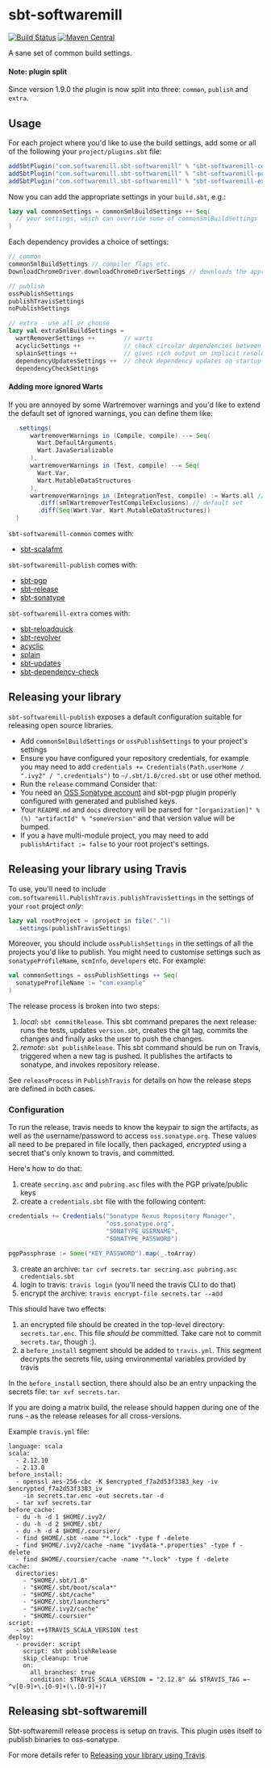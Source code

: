 # sbt-softwaremill
[![Build Status](https://travis-ci.org/softwaremill/sbt-softwaremill.svg?branch=master)](https://travis-ci.org/softwaremill/sbt-softwaremill)
[![Maven Central](https://maven-badges.herokuapp.com/maven-central/com.softwaremill.sbt-softwaremill/sbt-softwaremill-common/badge.svg)](https://maven-badges.herokuapp.com/maven-central/com.softwaremill.sbt-softwaremill/sbt-softwaremill-common)  

A sane set of common build settings.

#### Note: plugin split

Since version 1.9.0 the plugin is now split into three: `common`, `publish` and `extra`.

## Usage

For each project where you'd like to use the build settings, add some or all of the following your `project/plugins.sbt`
file:

````scala
addSbtPlugin("com.softwaremill.sbt-softwaremill" % "sbt-softwaremill-common" % "1.9.12")
addSbtPlugin("com.softwaremill.sbt-softwaremill" % "sbt-softwaremill-publish" % "1.9.12")
addSbtPlugin("com.softwaremill.sbt-softwaremill" % "sbt-softwaremill-extra" % "1.9.12")
````

Now you can add the appropriate settings in your `build.sbt`, e.g.:

````scala
lazy val commonSettings = commonSmlBuildSettings ++ Seq(
  // your settings, which can override some of commonSmlBuildSettings
) 
````

Each dependency provides a choice of settings:

````scala
// common
commonSmlBuildSettings // compiler flags etc.
DownloadChromeDriver.downloadChromeDriverSettings // downloads the appropriate chrome driver for testing scala.js using scalajs-env-selenium

// publish
ossPublishSettings
publishTravisSettings
noPublishSettings

// extra - use all or choose
lazy val extraSmlBuildSettings =
  wartRemoverSettings ++        // warts
  acyclicSettings ++            // check circular dependencies between packages
  splainSettings ++             // gives rich output on implicit resolution errors
  dependencyUpdatesSettings ++  // check dependency updates on startup (max once per 12h)
  dependencyCheckSettings
````

#### Adding more ignored Warts
If you are annoyed by some Wartremover warnings and you'd like to extend the default set of ignored warnings,
you can define them like:

```scala
  .settings(
      wartremoverWarnings in (Compile, compile) --= Seq(
        Wart.DefaultArguments,
        Wart.JavaSerializable
      ),
      wartremoverWarnings in (Test, compile) --= Seq(
        Wart.Var,
        Wart.MutableDataStructures
      ),
      wartremoverWarnings in (IntegrationTest, compile) := Warts.all // custom scope
        .diff(smlWartremoverTestCompileExclusions) // default set
        .diff(Seq(Wart.Var, Wart.MutableDataStructures))
  )
```  

`sbt-softwaremill-common` comes with:
- [sbt-scalafmt](https://scalameta.org/scalafmt/docs/installation.html)

`sbt-softwaremill-publish` comes with:
- [sbt-pgp](https://github.com/sbt/sbt-pgp)
- [sbt-release](https://github.com/sbt/sbt-release)
- [sbt-sonatype](https://github.com/xerial/sbt-sonatype)

`sbt-softwaremill-extra` comes with:
- [sbt-reloadquick](https://github.com/dwijnand/sbt-reloadquick)
- [sbt-revolver](https://github.com/spray/sbt-revolver)
- [acyclic](https://github.com/lihaoyi/acyclic)
- [splain](https://github.com/tek/splain)
- [sbt-updates](https://github.com/rtimush/sbt-updates)
- [sbt-dependency-check](https://github.com/albuch/sbt-dependency-check)

## Releasing your library

`sbt-softwaremill-publish` exposes a default configuration suitable for releasing open source libraries.
- Add `commonSmlBuildSettings` or `ossPublishSettings` to your project's settings
- Ensure you have configured your repository credentials, for example you may need to add
`credentials += Credentials(Path.userHome / ".ivy2" / ".credentials")` to `~/.sbt/1.0/cred.sbt` or
use other method. 
- Run the `release` command
Consider that:
- You need an [OSS Sonatype account](https://www.scala-sbt.org/1.x/docs/Using-Sonatype.html) and sbt-pgp plugin properly configured with generated and published keys.
- Your `README.md` and `docs` directory will be parsed for `"[organization]" %(%) "artifactId" % "someVersion"` and that version value will be bumped.
- If you a have multi-module project, you may need to add `publishArtifact := false` to your root project's settings. 

## Releasing your library using Travis

To use, you'll need to include `com.softwaremill.PublishTravis.publishTravisSettings` in the settings of your 
`root` project *only*:

```scala
lazy val rootProject = (project in file("."))
  .settings(publishTravisSettings)
```  
  
Moreover, you should include `ossPublishSettings` in the settings of all the projects you'd like to publish. You might 
need to customise settings such as `sonatypeProfileName`, `scmInfo`, `developers` etc. For example:  
  
```scala
val commonSettings = ossPublishSettings ++ Seq(
  sonatypeProfileName := "com.example"
)
```

The release process is broken into two steps:

1. *local*: `sbt commitRelease`. This sbt command prepares the next release: runs the tests, updates `version.sbt`,
creates the git tag, commits the changes and finally asks the user to push the changes.
2. *remote*: `sbt publishRelease`. This sbt command should be run on Travis, triggered when a new tag is pushed. It
publishes the artifacts to sonatype, and invokes repository release.

See `releaseProcess` in `PublishTravis` for details on how the release steps are defined in both cases.

### Configuration

To run the release, travis needs to know the keypair to sign the artifacts, as well as the username/password to
access `oss.sonatype.org`. These values all need to be prepared in file locally, then packaged, *encrypted* using
a secret that's only known to travis, and committed.

Here's how to do that:

1. create `secring.asc` and `pubring.asc` files with the PGP private/public keys
2. create a `credentials.sbt` file with the following content:

```scala
credentials += Credentials("Sonatype Nexus Repository Manager",
                           "oss.sonatype.org",
                           "SONATYPE_USERNAME",
                           "SONATYPE_PASSWORD")

pgpPassphrase := Some("KEY_PASSWORD").map(_.toArray)
```

3. create an archive: `tar cvf secrets.tar secring.asc pubring.asc credentials.sbt`
4. login to travis: `travis login` (you'll need the travis CLI to do that)
5. encrypt the archive: `travis encrypt-file secrets.tar --add`

This should have two effects:

1. an encrypted file should be created in the top-level directory: `secrets.tar.enc`. This file *should be* committed.
Take care not to commit `secrets.tar`, though :).
2. a `before_install` segment should be added to `travis.yml`. This segment decrypts the secrets file, using 
environmental variables provided by travis

In the `before_install` section, there should also be an entry unpacking the secrets file: `tar xvf secrets.tar`.

If you are doing a matrix build, the release should happen during one of the runs - as the release releases for all
cross-versions.

Example `travis.yml` file:

```
language: scala
scala:
  - 2.12.10
  - 2.13.0
before_install:
  - openssl aes-256-cbc -K $encrypted_f7a2d53f3383_key -iv $encrypted_f7a2d53f3383_iv
    -in secrets.tar.enc -out secrets.tar -d
  - tar xvf secrets.tar
before_cache:
  - du -h -d 1 $HOME/.ivy2/
  - du -h -d 2 $HOME/.sbt/
  - du -h -d 4 $HOME/.coursier/
  - find $HOME/.sbt -name "*.lock" -type f -delete
  - find $HOME/.ivy2/cache -name "ivydata-*.properties" -type f -delete
  - find $HOME/.coursier/cache -name "*.lock" -type f -delete
cache:
  directories:
    - "$HOME/.sbt/1.0"
    - "$HOME/.sbt/boot/scala*"
    - "$HOME/.sbt/cache"
    - "$HOME/.sbt/launchers"
    - "$HOME/.ivy2/cache"
    - "$HOME/.coursier"
script:
  - sbt ++$TRAVIS_SCALA_VERSION test
deploy:
  - provider: script
    script: sbt publishRelease
    skip_cleanup: true
    on:
      all_branches: true
      condition: $TRAVIS_SCALA_VERSION = "2.12.8" && $TRAVIS_TAG =~ ^v[0-9]+\.[0-9]+(\.[0-9]+)?
```

## Releasing sbt-softwaremill

Sbt-softwaremill release process is setup on travis. 
This plugin uses itself to publish binaries to oss-sonatype.

For more details refer to [Releasing your library using Travis](#releasing-your-library-using-travis).
